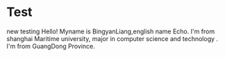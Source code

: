 # Test
new testing
Hello! Myname is BingyanLiang,english name Echo.
I'm from shanghai Maritime university, major in computer science and technology .
I'm from GuangDong Province.
